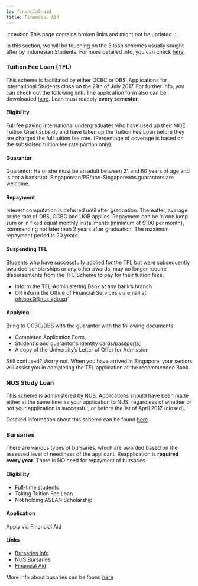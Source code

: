 ```yaml
---
id: financial-aid
title: Financial Aid
---
```

:::caution
This page contains broken links and might not be updated
:::

In this section, we will be touching on the 3 loan schemes usually sought after by Indonesian Students. For more detailed info, you can check [here](http://www.nus.edu.sg/oam/financialaid.html).

### Tuition Fee Loan (TFL) 
This scheme is facilitated by either OCBC or DBS.
Applications for International Students close on the 21th of July 2017. For further info, you can check out the following link. The application form also can be downloaded [here](http://www.nus.edu.sg/oam/financialaid/loans/financial-loans-tuitionfee.html). Loan must reapply **every semester**.

#### Eligibility
Full fee paying international undergraduates who have used up their MOE Tuition Grant subsidy and have taken up the Tuition Fee Loan before they are charged the full tuition fee rate. (Percentage of coverage is based on the subsidised tuition fee rate portion only).

#### Guarantor
Guarantor: He or she must be an adult between 21 and 60 years of age and is not a bankrupt. Singaporean/PR/non-Singaporeans guarantors are welcome.

#### Repayment
Interest computation is deferred until after graduation. Thereafter, average prime rate of DBS, OCBC and UOB applies. Repayment can be in one lump sum or in fixed equal monthly installments (minimum of $100 per month), commencing not later than 2 years after graduation. The maximum repayment period is 20 years.

#### Suspending TFL
Students who have successfully applied for the TFL but were subsequently awarded scholarships or any other awards, may no longer require disbursements from the TFL Scheme to pay for their tuition fees.
- Inform the TFL-Administering Bank at any bank’s branch
- OR inform the Office of Financial Services via email at ofnbox3@nus.edu.sg"

#### Applying
Bring to OCBC/DBS with the guarantor with the following documents
- Completed Application Form, 
- Student's and guarantor's identity cards/passports, 
- A copy of the University’s Letter of Offer for Admission

Still confused? Worry not. When you have arrived in Singapore, your seniors will assist you in completing the TFL application at the recommended Bank.

### NUS Study Loan 
This scheme is administered by NUS. Applications should have been made either at the same time as your application to NUS, regardless of whether or not your application is successful, or before the 1st of April 2017 (closed).

Detailed information about this scheme can be found [here](http://www.nus.edu.sg/oam/financialaid/financial-application.html)

### Bursaries 
There are various types of bursaries, which are awarded based on the assessed level of neediness of the applicant. Reapplication is **required every year**. There is NO need for repayment of bursaries.

#### Eligibility
- Full-time students
- Taking Tuition Fee Loan
- Not holding ASEAN Scholarship

#### Application
Apply via Financial Aid

#### Links
- [Bursaries Info](http://www.nus.edu.sg/oam/financialaid/bursaries/financial-bursaries.html)
- [NUS Bursaries](http://www.nus.edu.sg/oam/financialaid/bursaries/financial-bursaries-nus.html)
- [Financial Aid](http://www.nus.edu.sg/oam/financialaid/financial-application.html)

More info about busaries can be found [here](http://www.nus.edu.sg/oam/financialaid/bursaries/financial-bursaries.html)
